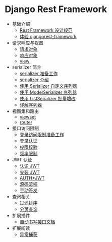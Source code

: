 # Django Rest Framework

- 基础介绍
  - [Rest Framework 设计规范](./RestFrameWork设计规范.md)
  - [体验 djangorest-framework](./体验djangorestframework.md)
- 请求响应与视图
  - [请求对象](./请求对象.md)
  - [响应对象](./响应对象.md)
  - [view](./view.md)
- serializer 简介
  - [serializer 准备工作](./serializer准备工作.md)
  - [serializer 介绍](./serializer介绍.md)
  - [使用 Serializer 自定义序列器](./使用Serializer自定义序列器.md)
  - [使用 ModelSerializer 序列器](./使用ModelSerializer序列器.md)
  - [使用 ListSerializer 批量增改](./使用ListSerializer批量增改.md)
  - [详解序列器](./详解序列器.md)
- 视图集和路由
  - [viewset](./viewset.md)
  - [router](./router.md)
- 接口访问限制
  - [登录访问限制准备工作](./登录访问限制准备工作.md)
  - [登录认证](./登录认证.md)
  - [权限校验](./权限校验.md)
  - [频率限制](./频率限制.md)
- JWT 认证
  - [认识 JWT](./认识JWT.md)
  - [安装 JWT](./安装JWT.md)
  - [AUTH+JWT](./AUTH+JWT.md)
  - [源码流程](./源码流程.md)
  - [手动签发](./手动签发.md)
- 查询相关
  - [过滤排序](./过滤排序.md)
  - [分页查询](./分页查询.md)
- 扩展插件
  - [自动书写接口文档](./自动书写接口文档.md)
- 扩展阅读
  - [异常捕获](./异常捕获.md)
